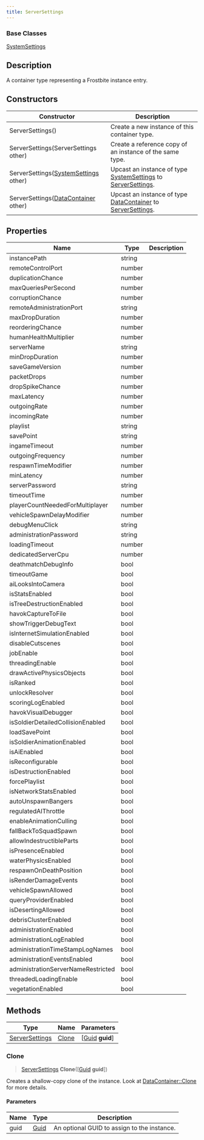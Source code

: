 ```yaml
---
title: ServerSettings
---
```

### Base Classes

[SystemSettings](SystemSettings)

## Description

A container type representing a Frostbite instance entry.

## Constructors

| Constructor                                                               | Description                                                                                                         |
| ------------------------------------------------------------------------- | ------------------------------------------------------------------------------------------------------------------- |
| ServerSettings()                                                          | Create a new instance of this container type.                                                                       |
| ServerSettings(ServerSettings other)                                      | Create a reference copy of an instance of the same type.                                                            |
| ServerSettings([SystemSettings](SystemSettings) other)                    | Upcast an instance of type [SystemSettings](SystemSettings) to [ServerSettings](ServerSettings).                    |
| ServerSettings([DataContainer](/vext/ref/shared/class/datacontainer) other) | Upcast an instance of type [DataContainer](/vext/ref/shared/class/datacontainer) to [ServerSettings](ServerSettings). |

## Properties

| Name                               | Type   | Description |
| ---------------------------------- | ------ | ----------- |
| instancePath                       | string |             |
| remoteControlPort                  | number |             |
| duplicationChance                  | number |             |
| maxQueriesPerSecond                | number |             |
| corruptionChance                   | number |             |
| remoteAdministrationPort           | string |             |
| maxDropDuration                    | number |             |
| reorderingChance                   | number |             |
| humanHealthMultiplier              | number |             |
| serverName                         | string |             |
| minDropDuration                    | number |             |
| saveGameVersion                    | number |             |
| packetDrops                        | number |             |
| dropSpikeChance                    | number |             |
| maxLatency                         | number |             |
| outgoingRate                       | number |             |
| incomingRate                       | number |             |
| playlist                           | string |             |
| savePoint                          | string |             |
| ingameTimeout                      | number |             |
| outgoingFrequency                  | number |             |
| respawnTimeModifier                | number |             |
| minLatency                         | number |             |
| serverPassword                     | string |             |
| timeoutTime                        | number |             |
| playerCountNeededForMultiplayer    | number |             |
| vehicleSpawnDelayModifier          | number |             |
| debugMenuClick                     | string |             |
| administrationPassword             | string |             |
| loadingTimeout                     | number |             |
| dedicatedServerCpu                 | number |             |
| deathmatchDebugInfo                | bool   |             |
| timeoutGame                        | bool   |             |
| aiLooksIntoCamera                  | bool   |             |
| isStatsEnabled                     | bool   |             |
| isTreeDestructionEnabled           | bool   |             |
| havokCaptureToFile                 | bool   |             |
| showTriggerDebugText               | bool   |             |
| isInternetSimulationEnabled        | bool   |             |
| disableCutscenes                   | bool   |             |
| jobEnable                          | bool   |             |
| threadingEnable                    | bool   |             |
| drawActivePhysicsObjects           | bool   |             |
| isRanked                           | bool   |             |
| unlockResolver                     | bool   |             |
| scoringLogEnabled                  | bool   |             |
| havokVisualDebugger                | bool   |             |
| isSoldierDetailedCollisionEnabled  | bool   |             |
| loadSavePoint                      | bool   |             |
| isSoldierAnimationEnabled          | bool   |             |
| isAiEnabled                        | bool   |             |
| isReconfigurable                   | bool   |             |
| isDestructionEnabled               | bool   |             |
| forcePlaylist                      | bool   |             |
| isNetworkStatsEnabled              | bool   |             |
| autoUnspawnBangers                 | bool   |             |
| regulatedAIThrottle                | bool   |             |
| enableAnimationCulling             | bool   |             |
| fallBackToSquadSpawn               | bool   |             |
| allowIndestructibleParts           | bool   |             |
| isPresenceEnabled                  | bool   |             |
| waterPhysicsEnabled                | bool   |             |
| respawnOnDeathPosition             | bool   |             |
| isRenderDamageEvents               | bool   |             |
| vehicleSpawnAllowed                | bool   |             |
| queryProviderEnabled               | bool   |             |
| isDesertingAllowed                 | bool   |             |
| debrisClusterEnabled               | bool   |             |
| administrationEnabled              | bool   |             |
| administrationLogEnabled           | bool   |             |
| administrationTimeStampLogNames    | bool   |             |
| administrationEventsEnabled        | bool   |             |
| administrationServerNameRestricted | bool   |             |
| threadedLoadingEnable              | bool   |             |
| vegetationEnabled                  | bool   |             |

## Methods

| Type                             | Name            | Parameters                                     |
| -------------------------------- | --------------- | ---------------------------------------------- |
| [ServerSettings](ServerSettings) | [Clone](#clone) | \[[Guid](/vext/ref/shared/class/guid) **guid**\] |

### Clone

> [ServerSettings](ServerSettings) **Clone**(\[[Guid](/vext/ref/shared/class/guid) **guid**\])

Creates a shallow-copy clone of the instance. Look at [DataContainer::Clone](/vext/ref/shared/class/datacontainer#clone) for more details.

#### Parameters

| Name | Type         | Description                                 |
| ---- | ------------ | ------------------------------------------- |
| guid | [Guid](Guid) | An optional GUID to assign to the instance. |

